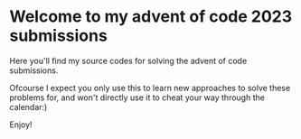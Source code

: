 # Welcome to my advent of code 2023 submissions

Here you'll find my source codes for solving the advent of code submissions.

Ofcourse I expect you only use this to learn new approaches to solve these problems for, and won't directly use it to cheat your way through the calendar:)

Enjoy!